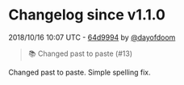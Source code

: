 # Changelog since v1.1.0

2018/10/16 10:07 UTC - [64d9994](https://github.com/hassio-addons/addon-grafana/commit/64d9994e537f2bb89b6310432d1e2d2a6fd07fde) by [@dayofdoom](https://github.com/dayofdoom)
> :books: Changed past to paste (#13)

Changed past to paste. Simple spelling fix. 

